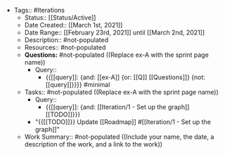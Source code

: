 - Tags:: #Iterations
    - Status:: [[Status/Active]]
    - Date Created:: [[March 1st, 2021]]
    - Date Range:: [[February 23rd, 2021]] until [[March 2nd, 2021]]
    - Description:: #not-populated
    - Resources:: #not-populated
    - **Questions:** #not-populated ((Replace ex-A with the sprint page name))
        - Query::
            - {{[[query]]: {and: [[ex-A]] {or: [[Q]] [[Questions]]}  {not: [[query]]}}}} #minimal
    - Tasks:: #not-populated ((Replace ex-A with the sprint page name))
        - Query::
            - {{[[query]]: {and: [[Iteration/1 - Set up the graph]] [[TODO]]}}}
        - "{{[[TODO]]}} Update [[Roadmap]] #[[Iteration/1 - Set up the graph]]"
    - Work Summary:: #not-populated ((Include your name, the date, a description of the work, and a link to the work))
